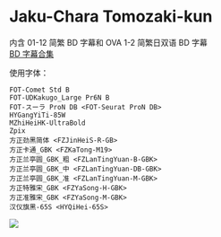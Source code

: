 # Jaku-Chara Tomozaki-kun

内含 01-12 简繁 BD 字幕和 OVA 1-2 简繁日双语 BD 字幕  
[BD 字幕合集](https://github.com/Nekomoekissaten-SUB/Nekomoekissaten-MIR-Subs/releases/download/subtitle_pkg/Tomozaki_S1_BD_zho.7z)

使用字体：
```
FOT-Comet Std B
FOT-UDKakugo_Large Pr6N B
FOT-スーラ ProN DB <FOT-Seurat ProN DB>
HYGangYiTi-85W
MZhiHeiHK-UltraBold
Zpix
方正劲黑简体 <FZJinHeiS-R-GB>
方正卡通_GBK <FZKaTong-M19>
方正兰亭圆_GBK_粗 <FZLanTingYuan-B-GBK>
方正兰亭圆_GBK_中 <FZLanTingYuan-DB-GBK>
方正兰亭圆_GBK_准 <FZLanTingYuan-M-GBK>
方正特雅宋_GBK <FZYaSong-H-GBK>
方正准雅宋_GBK <FZYaSong-M-GBK>
汉仪旗黑-65S <HYQiHei-65S>
```

![](https://nekomoe.pages.dev/images/2021-01/Tomozaki.jpg)